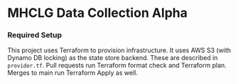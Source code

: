 # MHCLG Data Collection Alpha

### Required Setup

This project uses Terraform to provision infrastructure. It uses AWS S3 (with Dynamo DB locking) as the state store backend. These are described in `provider.tf`. Pull requests run Terraform format check and Terraform plan. Merges to main run Terraform Apply as well.
